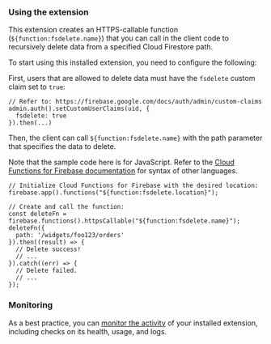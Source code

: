### Using the extension

This extension creates an HTTPS-callable function (`${function:fsdelete.name}`) that you can call in the client code to recursively delete data from a specified Cloud Firestore path.

To start using this installed extension, you need to configure the following:

First, users that are allowed to delete data must have the `fsdelete` custom claim set to `true`:

```
// Refer to: https://firebase.google.com/docs/auth/admin/custom-claims
admin.auth().setCustomUserClaims(uid, {
  fsdelete: true
}).then(...)
```

Then, the client can call `${function:fsdelete.name}` with the path parameter that specifies the data to delete.

Note that the sample code here is for JavaScript. Refer to the [Cloud Functions for Firebase documentation](https://firebase.google.com/docs/functions/callable) for syntax of other languages.

```
// Initialize Cloud Functions for Firebase with the desired location:
firebase.app().functions("${function:fsdelete.location}");

// Create and call the function:
const deleteFn = firebase.functions().httpsCallable("${function:fsdelete.name}");
deleteFn({
  path: '/widgets/foo123/orders'
}).then((result) => {
  // Delete success!
  // ...
}).catch((err) => {
  // Delete failed.
  // ...
});
```

### Monitoring

As a best practice, you can [monitor the activity](https://firebase.google.com/docs/extensions/manage-installed-extensions#monitor) of your installed extension, including checks on its health, usage, and logs.
